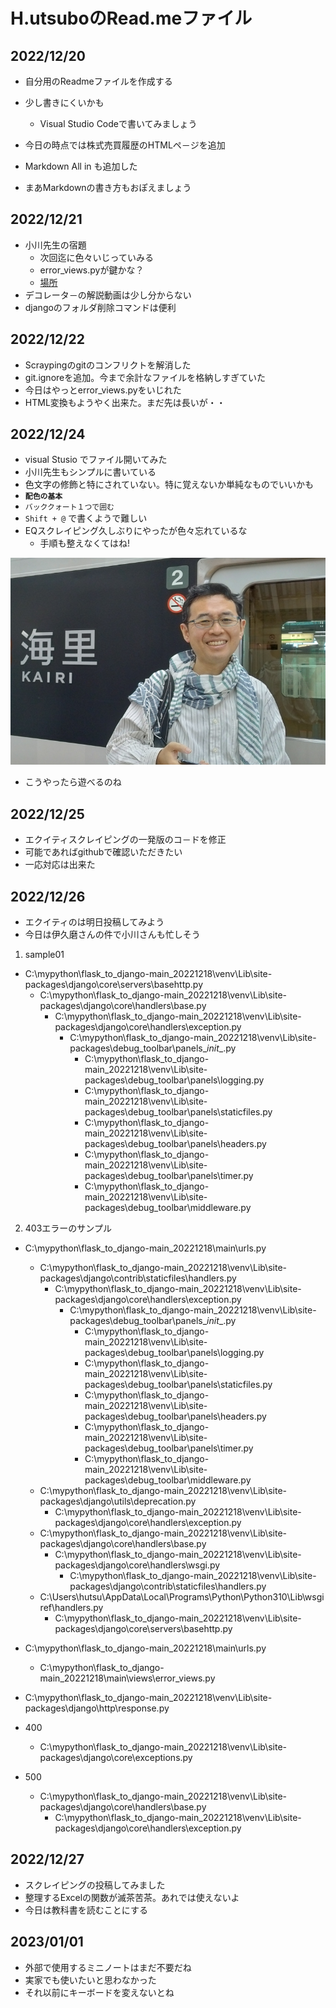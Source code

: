 # H.utsuboのRead.meファイル

## 2022/12/20

- 自分用のReadmeファイルを作成する

- 少し書きにくいかも
  - Visual Studio Codeで書いてみましょう
- 今日の時点では株式売買履歴のHTMLペ－ジを追加
- Markdown All in も追加した
- まあMarkdownの書き方もおぽえましょう

## 2022/12/21

- 小川先生の宿題
  - 次回迄に色々いじっていみる
  - error_views.pyが鍵かな？
  - [場所](C:\Mypython\flask_to_django-main_20221218\main\views)
- デコレータ－の解説動画は少し分からない
- djangoのフォルダ削除コマンドは便利

## 2022/12/22

- Scraypingのgitのコンフリクトを解消した
- git.ignoreを追加。今まで余計なファイルを格納しすぎていた
- 今日はやっとerror_views.pyをいじれた
- HTML変換もようやく出来た。まだ先は長いが・・

## 2022/12/24

- visual Stusio でファイル開いてみた
- 小川先生もシンプルに書いている
- 色文字の修飾と特にされていない。特に覚えないか単純なものでいいかも
- **`配色の基本`**
- `バッククォート１つで囲む`
- `Shift + @` で書くようで難しい
- EQスクレイピング久しぶりにやったが色々忘れているな
  - 手順も整えなくてはね!

![画像1](20221224231246.jpg)

- こうやったら遊べるのね

## 2022/12/25

- エクイティスクレイピングの一発版のコ－ドを修正
- 可能であればgithubで確認いただきたい
- 一応対応は出来た

## 2022/12/26

- エクイティのは明日投稿してみよう
- 今日は伊久磨さんの件で小川さんも忙しそう

1. sample01

- C:\mypython\flask_to_django-main_20221218\venv\Lib\site-packages\django\core\servers\basehttp.py
  - C:\mypython\flask_to_django-main_20221218\venv\Lib\site-packages\django\core\handlers\base.py
    - C:\mypython\flask_to_django-main_20221218\venv\Lib\site-packages\django\core\handlers\exception.py
      - C:\mypython\flask_to_django-main_20221218\venv\Lib\site-packages\debug_toolbar\panels\__init__.py
        - C:\mypython\flask_to_django-main_20221218\venv\Lib\site-packages\debug_toolbar\panels\logging.py
        - C:\mypython\flask_to_django-main_20221218\venv\Lib\site-packages\debug_toolbar\panels\staticfiles.py
        - C:\mypython\flask_to_django-main_20221218\venv\Lib\site-packages\debug_toolbar\panels\headers.py
        - C:\mypython\flask_to_django-main_20221218\venv\Lib\site-packages\debug_toolbar\panels\timer.py
        - C:\mypython\flask_to_django-main_20221218\venv\Lib\site-packages\debug_toolbar\middleware.py



2. 403エラーのサンプル

- C:\mypython\flask_to_django-main_20221218\main\urls.py
  - C:\mypython\flask_to_django-main_20221218\venv\Lib\site-packages\django\contrib\staticfiles\handlers.py
    - C:\mypython\flask_to_django-main_20221218\venv\Lib\site-packages\django\core\handlers\exception.py
      - C:\mypython\flask_to_django-main_20221218\venv\Lib\site-packages\debug_toolbar\panels\__init__.py
        - C:\mypython\flask_to_django-main_20221218\venv\Lib\site-packages\debug_toolbar\panels\logging.py
        - C:\mypython\flask_to_django-main_20221218\venv\Lib\site-packages\debug_toolbar\panels\staticfiles.py
        - C:\mypython\flask_to_django-main_20221218\venv\Lib\site-packages\debug_toolbar\panels\headers.py
        - C:\mypython\flask_to_django-main_20221218\venv\Lib\site-packages\debug_toolbar\panels\timer.py
        - C:\mypython\flask_to_django-main_20221218\venv\Lib\site-packages\debug_toolbar\middleware.py
  - C:\mypython\flask_to_django-main_20221218\venv\Lib\site-packages\django\utils\deprecation.py
    - C:\mypython\flask_to_django-main_20221218\venv\Lib\site-packages\django\core\handlers\exception.py
  - C:\mypython\flask_to_django-main_20221218\venv\Lib\site-packages\django\core\handlers\base.py
    - C:\mypython\flask_to_django-main_20221218\venv\Lib\site-packages\django\core\handlers\wsgi.py
      - C:\mypython\flask_to_django-main_20221218\venv\Lib\site-packages\django\contrib\staticfiles\handlers.py
  - C:\Users\hutsu\AppData\Local\Programs\Python\Python310\Lib\wsgiref\handlers.py
    - C:\mypython\flask_to_django-main_20221218\venv\Lib\site-packages\django\core\servers\basehttp.py

- C:\mypython\flask_to_django-main_20221218\main\urls.py
  - C:\mypython\flask_to_django-main_20221218\main\views\error_views.py

- C:\mypython\flask_to_django-main_20221218\venv\Lib\site-packages\django\http\response.py

- 400
  - C:\mypython\flask_to_django-main_20221218\venv\Lib\site-packages\django\core\exceptions.py

- 500
  - C:\mypython\flask_to_django-main_20221218\venv\Lib\site-packages\django\core\handlers\base.py
    - C:\mypython\flask_to_django-main_20221218\venv\Lib\site-packages\django\core\handlers\exception.py


## 2022/12/27

  - スクレイピングの投稿してみました
  - 整理するExcelの関数が滅茶苦茶。あれでは使えないよ
  - 今日は教科書を読むことにする

## 2023/01/01

  - 外部で使用するミニノートはまだ不要だね
  - 実家でも使いたいと思わなかった
  - それ以前にキーボードを変えないとね

